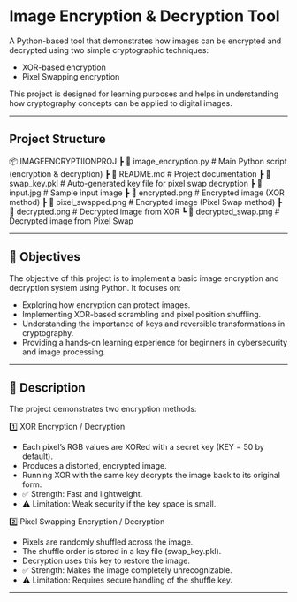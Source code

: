 # Image Encryption & Decryption Tool

A Python-based tool that demonstrates how images can be encrypted and decrypted using two simple cryptographic techniques:
- XOR-based encryption
- Pixel Swapping encryption

This project is designed for learning purposes and helps in understanding how cryptography concepts can be applied to digital images.

---

## Project Structure


📦 IMAGEENCRYPTIIONPROJ
 ┣ 📜 image_encryption.py     # Main Python script (encryption & decryption)
 ┣ 📜 README.md               # Project documentation
 ┣ 📜 swap_key.pkl            # Auto-generated key file for pixel swap decryption
 ┣ 📜 input.jpg               # Sample input image
 ┣ 📜 encrypted.png           # Encrypted image (XOR method)
 ┣ 📜 pixel_swapped.png       # Encrypted image (Pixel Swap method)
 ┣ 📜 decrypted.png           # Decrypted image from XOR
 ┗ 📜 decrypted_swap.png      # Decrypted image from Pixel Swap

---


## 📌 Objectives  
The objective of this project is to implement a basic image encryption and decryption system using Python. It focuses on:

- Exploring how encryption can protect images.
- Implementing XOR-based scrambling and pixel position shuffling.
- Understanding the importance of keys and reversible transformations in cryptography.
- Providing a hands-on learning experience for beginners in cybersecurity and image processing.

---

## 📖 Description  
The project demonstrates two encryption methods:

1️⃣ XOR Encryption / Decryption

- Each pixel’s RGB values are XORed with a secret key (KEY = 50 by default).
- Produces a distorted, encrypted image.
- Running XOR with the same key decrypts the image back to its original form.
- ✅ Strength: Fast and lightweight.
- ⚠️ Limitation: Weak security if the key space is small.

2️⃣ Pixel Swapping Encryption / Decryption

- Pixels are randomly shuffled across the image.
- The shuffle order is stored in a key file (swap_key.pkl).
- Decryption uses this key to restore the image.
- ✅ Strength: Makes the image completely unrecognizable.
- ⚠️ Limitation: Requires secure handling of the shuffle key.  

---

